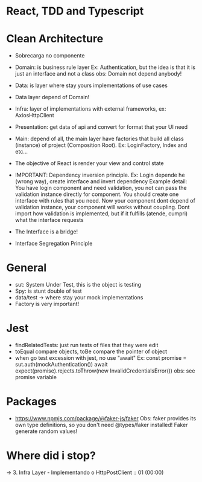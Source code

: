 # React, TDD and Typescript

# Clean Architecture 

- Sobrecarga no componente
- Domain: is business rule layer
    Ex: Authentication, but the idea is that it is just an interface and not a class
obs: Domain not depend anybody!
- Data: is layer where stay yours implementations of use cases
- Data layer depend of Domain!
- Infra: layer of implementations with external frameworks, ex: AxiosHttpClient
- Presentation: get data of api and convert for format that your UI need
- Main: depend of all, the main layer have factories that build all class (instance) of project (Composition Root). Ex: LoginFactory, Index and etc...
- The objective of React is render your view and control state

- IMPORTANT: Dependency inversion principle. Ex: Login depende he (wrong way), create interface and invert dependency
Example detail: You have login component and need validation, you not can pass the validation instance directly for component. You should create one interface with rules that you need. Now your component dont depend of validation instance, your component will works without coupling. 
Dont import how validation is implemented, but if it fulfills (atende, cumpri) what the interface requests 

- The Interface is a bridge!
- Interface Segregation Principle

# General
- sut: System Under Test, this is the object is testing
- Spy: is stunt double of test
- data/test -> where stay your mock implementations
- Factory is very important!

# Jest
- findRelatedTests: just run tests of files that they were edit
- toEqual compare objects, toBe compare the pointer of object
- when go test excession with jest, no use "await"
Ex: 
const promise = sut.auth(mockAuthentication())
await expect(promise).rejects.toThrow(new InvalidCredentialsError())
obs: see promise variable

# Packages
- https://www.npmjs.com/package/@faker-js/faker
Obs: faker provides its own type definitions, so you don't need @types/faker installed!
Faker generate random values!

# Where did i stop?
-> 3. Infra Layer - Implementando o HttpPostClient :: 01 (00:00)